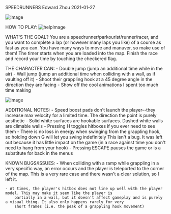 SPEEDRUNNERS
Edward Zhou
2021-01-27

![image](https://user-images.githubusercontent.com/73318619/151687229-cac9bf8a-def1-4201-b3c8-d7976ed85177.png)


HOW TO PLAY:
![helpImage](https://user-images.githubusercontent.com/73318619/151687137-ae8b3ce0-bc25-4e0d-ac41-12bba1476867.png)


WHAT'S THE GOAL?
    You are a speedrunner/parkourist/runner/racer, and you want to complete a lap (or however many laps you like) 
    of a course as fast as you can. You have many ways to move and manuver, so make use of them!
    The timer starts when you are loaded into the map. Finish the race and record your time by touching the checkered flag.

THE CHARACTER CAN:
    - Double jump (jump an additional time while in the air)
    - Wall jump (jump an additional time when colliding with a wall, as if vaulting off it)
    - Shoot their grappling hook at a 45 degree angle in the direction they are facing
    - Show off the cool animations I spent too much time making
    
![image](https://user-images.githubusercontent.com/73318619/151687252-2e5bce85-bd5b-4789-956e-82cb2123c68f.png)


ADDITIONAL NOTES:
    - Speed boost pads don't launch the player--they increase max velocity for a limited time. The direction the point is purely
        aesthetic
    - Solid white surfaces are hookable surfaces. Dashed white walls are climable walls
    - Pressing H toggles hitboxes if you ever need to see them
    - There is no loss in energy when swinging from the grappling hook, so holding down G will let you swing indefinitely
        This isn't a bug. It was left out because it has little impact on the game 
        (in a race against time you don't need to hang from your hook)
    - Pressing ESCAPE pauses the game or is a substitute for back in the menus

KNOWN BUGS/ISSUES:
    - When colliding with a ramp while grappling in a very specific way, an error occurs and the player is teleported to 
        the corner of the map. This is a very rare case and there wasn't a clear solution, so I left it.

    - At times, the player's hitbox does not line up well with the player model. This may make it seem like the player is
        partially in a wall, but it doesn't affect gameplay and is purely a visual thing. It also only happens rarely for very
        short frames (i.e. the peak of a grappling hook movement)
